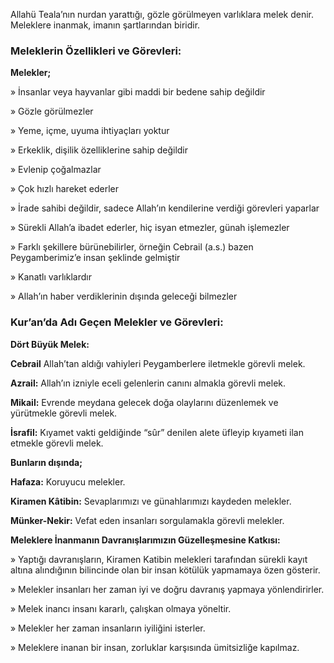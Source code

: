 [//]: # (# **Meleklere İman**)

Allahü Teala’nın nurdan yarattığı, gözle görülmeyen varlıklara melek denir. Meleklere inanmak, imanın şartlarından biridir.

### **Meleklerin Özellikleri ve Görevleri:**

**Melekler;**

» İnsanlar veya hayvanlar gibi maddi bir bedene sahip değildir

» Gözle görülmezler

» Yeme, içme, uyuma ihtiyaçları yoktur

» Erkeklik, dişilik özelliklerine sahip değildir

» Evlenip çoğalmazlar

» Çok hızlı hareket ederler

» İrade sahibi değildir, sadece Allah’ın kendilerine verdiği görevleri yaparlar

» Sürekli Allah’a ibadet ederler, hiç isyan etmezler, günah işlemezler

» Farklı şekillere bürünebilirler, örneğin Cebrail (a.s.) bazen Peygamberimiz’e insan şeklinde gelmiştir

» Kanatlı varlıklardır

» Allah’ın haber verdiklerinin dışında geleceği bilmezler

### **Kur’an’da Adı Geçen Melekler ve Görevleri:**

**Dört Büyük Melek:**

**Cebrail** Allah’tan aldığı vahiyleri Peygamberlere iletmekle görevli melek.


**Azrail:** Allah’ın izniyle eceli gelenlerin canını almakla görevli melek.

**Mikail:** Evrende meydana gelecek doğa olaylarını düzenlemek ve yürütmekle görevli melek.

**İsrafil:** Kıyamet vakti geldiğinde “sûr” denilen alete üfleyip kıyameti ilan etmekle görevli melek.

**Bunların dışında;**

**Hafaza:** Koruyucu melekler.

**Kiramen Kâtibin:** Sevaplarımızı ve günahlarımızı kaydeden melekler.

**Münker-Nekir:** Vefat eden insanları sorgulamakla görevli melekler.


**Meleklere İnanmanın Davranışlarımızın Güzelleşmesine Katkısı:**

» Yaptığı davranışların, Kiramen Katibin melekleri tarafından sürekli kayıt altına alındığının bilincinde olan bir insan kötülük yapmamaya özen gösterir.

» Melekler insanları her zaman iyi ve doğru davranış yapmaya yönlendirirler.

» Melek inancı insanı kararlı, çalışkan olmaya yöneltir.

» Melekler her zaman insanların iyiliğini isterler.

» Meleklere inanan bir insan, zorluklar karşısında ümitsizliğe kapılmaz.
